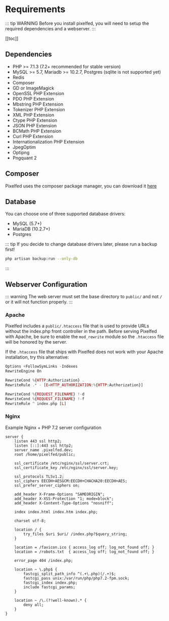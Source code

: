 # Requirements

::: tip WARNING
Before you install pixelfed, you will need to setup the required dependencies and a webserver.
:::

    
[[toc]]

## Dependencies

 - PHP >= 7.1.3 (7.2+ recommended for stable version)
 - MySQL >= 5.7, Mariadb >= 10.2.7, Postgres (sqlite is not supported yet)
 - Redis
 - Composer
 - GD or ImageMagick
 - OpenSSL PHP Extension
 - PDO PHP Extension
 - Mbstring PHP Extension
 - Tokenizer PHP Extension
 - XML PHP Extension
 - Ctype PHP Extension
 - JSON PHP Extension
 - BCMath PHP Extension
 - Curl PHP Extension
 - Internationalization PHP Extension
 - JpegOptim
 - Optipng
 - Pngquant 2

## Composer

Pixelfed uses the composer package manager, you can download it [here](https://getcomposer.org/download/)

## Database

You can choose one of three supported database drivers:
 - MySQL (5.7+)
 - MariaDB (10.2.7+)
 - Postgres

::: tip
If you decide to change database drivers later, please run a backup first!

```bash
php artisan backup:run --only-db
```
:::

## Webserver Configuration

::: warning
The web server must set the base directory to ```public/``` and not ```/``` or it will not function properly.
:::

### Apache
Pixelfed includes a ```public/.htaccess``` file that is used to provide URLs without the index.php front controller in the path. Before serving Pixelfed with Apache, be sure to enable the ```mod_rewrite``` module so the ```.htaccess``` file will be honored by the server.

If the ```.htaccess``` file that ships with Pixelfed does not work with your Apache installation, try this alternative:
```php
Options +FollowSymLinks -Indexes
RewriteEngine On

RewriteCond %{HTTP:Authorization} .
RewriteRule .* - [E=HTTP_AUTHORIZATION:%{HTTP:Authorization}]

RewriteCond %{REQUEST_FILENAME} !-d
RewriteCond %{REQUEST_FILENAME} !-f
RewriteRule ^ index.php [L]
```
### Nginx

Example Nginx + PHP 7.2 server configuration

```nginx
server {
    listen 443 ssl http2;
    listen [::]:443 ssl http2;
    server_name .pixelfed.dev;
    root /home/pixelfed/public;

    ssl_certificate /etc/nginx/ssl/server.crt;
    ssl_certificate_key /etc/nginx/ssl/server.key;

    ssl_protocols TLSv1.2;
    ssl_ciphers EECDH+AESGCM:EECDH+CHACHA20:EECDH+AES;
    ssl_prefer_server_ciphers on;

    add_header X-Frame-Options "SAMEORIGIN";
    add_header X-XSS-Protection "1; mode=block";
    add_header X-Content-Type-Options "nosniff";

    index index.html index.htm index.php;

    charset utf-8;

    location / {
        try_files $uri $uri/ /index.php?$query_string;
    }

    location = /favicon.ico { access_log off; log_not_found off; }
    location = /robots.txt  { access_log off; log_not_found off; }

    error_page 404 /index.php;

    location ~ \.php$ {
        fastcgi_split_path_info ^(.+\.php)(/.+)$;
        fastcgi_pass unix:/var/run/php/php7.2-fpm.sock;
        fastcgi_index index.php;
        include fastcgi_params;
    }

    location ~ /\.(?!well-known).* {
        deny all;
    }
}
```
